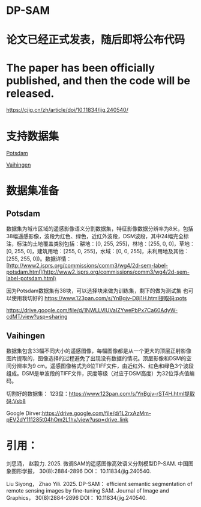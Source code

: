 # DP-SAM

# 论文已经正式发表，随后即将公布代码
# The paper has been officially published, and then the code will be released.
https://cjig.cn/zh/article/doi/10.11834/jig.240540/
# 支持数据集
[Potsdam](https://github.com/Jacky-Android/pytorch_remote_sensing_segmentation?tab=readme-ov-file#potsdam)

[Vaihingen](https://github.com/Jacky-Android/pytorch_remote_sensing_segmentation?tab=readme-ov-file#vaihingen)

# 数据集准备

## Potsdam
数据集为城市区域的遥感影像语义分割数据集，特征影像数据分辨率为8米，包括38幅遥感影像，波段为红色、绿色，近红外波段，DSM波段，其中24幅完全标注，标注的土地覆盖类别包括：耕地：[0, 255, 255]，林地：[255, 0, 0]，草地：[0, 255, 0]，建筑用地：[255, 0, 255]，水域：[0, 0, 255]，未利用地及其他：[255, 255, 0])。数据详情：[http://www2.isprs.org/commissions/comm3/wg4/2d-sem-label-potsdam.html](http://www2.isprs.org/commissions/comm3/wg4/2d-sem-label-potsdam.html)

因为Potsdam数据集有38块，可以选择块来做为训练集，剩下的做为测试集
也可以使用我切好的
https://www.123pan.com/s/YnBgjv-D8j1H.html提取码:pots

https://drive.google.com/file/d/1NWLLVlUVaIZYwePbPx7Ca60AdyW-cdMT/view?usp=sharing

## Vaihingen
数据集包含33幅不同大小的遥感图像，每幅图像都是从一个更大的顶层正射影像图片提取的，图像选择的过程避免了出现没有数据的情况。顶层影像和DSM的空间分辨率为9 cm。遥感图像格式为8位TIFF文件，由近红外、红色和绿色3个波段组成。DSM是单波段的TIFF文件，灰度等级（对应于DSM高度）为32位浮点值编码。

切割好的数据集：
123盘：https://www.123pan.com/s/YnBgjv-rST4H.html提取码:Vsb8

Google Dirver:https://drive.google.com/file/d/1L2rxAzMm-pEV2dY111285t04hOm2L1hv/view?usp=drive_link

# 引用：

刘思涌， 赵毅力. 2025. 微调SAM的遥感图像高效语义分割模型DP-SAM. 中国图象图形学报， 30(8):2884-2896 DOI： 10.11834/jig.240540. 

Liu Siyong， Zhao Yili. 2025. DP-SAM： efficient semantic segmentation of remote sensing images by fine-tuning SAM. Journal of Image and Graphics， 30(8):2884-2896 DOI： 10.11834/jig.240540.
